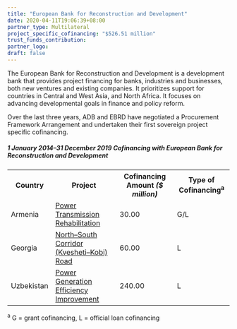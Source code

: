 ```yaml
---
title: "European Bank for Reconstruction and Development"
date: 2020-04-11T19:06:39+08:00
partner_type: Multilateral
project_specific_cofinancing: "$526.51 million"
trust_funds_contribution: 
partner_logo:
draft: false
---
```


The European Bank for Reconstruction and Development is a development bank that provides project financing for banks, industries and businesses, both new ventures and existing companies. It prioritizes support for countries in Central and West Asia, and North Africa. It focuses on advancing developmental goals in finance and policy reform.  

Over the last three years, ADB and EBRD have negotiated a Procurement Framework Arrangement and undertaken their first sovereign project specific cofinancing.  

##### _1 January 2014–31 December 2019_ Cofinancing with European Bank for Reconstruction and Development

<table class="table table-striped table-bordered">
<tr>
<th>Country</th>
<th>Project</th>
<th>Cofinancing Amount <em>($ million)</em></th>
<th>Type of Cofinancing<sup>a</sup></th>
</tr>
<tr>
<td>Armenia</td>
<td><a href="https://www.adb.org/projects/46416-002/main" target="_parent">Power Transmission Rehabilitation</a></td>
<td>30.00 </td>
<td>G/L</td>
</tr>

<tr>
<td>Georgia</td>
<td><a href="https://www.adb.org/projects/51257-001/main" target="_parent">North–South Corridor (Kvesheti–Kobi) Road</a></td>
<td>60.00 </td>
<td>L</td>
</tr>

<tr>
<td>Uzbekistan</td>
<td><a href="https://www.adb.org/projects/49253-003/main" target="_parent">Power Generation Efficiency Improvement</a></td>
<td>240.00 </td>
<td>L</td>
</tr>

</table>

<p class="dr-footnote"><sup>a</sup> G = grant cofinancing, L = official loan cofinancing</p>